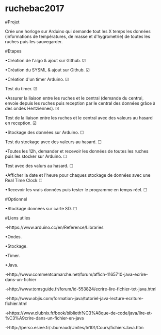 # ruchebac2017

#Projet
<p> Crée une horloge sur Arduino qui demande tout les X temps les données (informations de températures, de masse et d'hygrometrie) de toutes les ruches puis les sauvegarder. </p>

#Etapes
<p> &#8226;Création de l'algo &#38; ajout sur Github. &#9745; </p>
<p> &#8226;Création du SYSML &#38; ajout sur Github. &#9745; </p>
<p> &#8226;Création d'un timer Arduino. &#9745; </p>
<p> Test du timer. &#9745; </p>
<p> &#8226;Assurer la liaison entre les ruches et le central (demande du central, envoie depuis les ruches puis reception par le central des données grâce à des ondes Hertziennes). &#9745; </p>
<p> Test de la liaison entre les ruches et le central avec des valeurs au hasard en reception. &#9745; </p>
<p> &#8226;Stockage des données sur Arduino. &#9744; </p>
<p> Test du stockage avec des valeurs au hasard. &#9744; </p>
<p> &#8226;Toutes les 12h, demander et recevoir les données de toutes les ruches puis les stocker sur Arduino. &#9744; </p>
<p> Test avec des valurs au hasard. &#9744; </p>
<p> &#8226;Afficher la date et l'heure pour chaques stockage de données avec une Real Time Clock &#9744; </p>
<p> &#8226;Recevoir les vrais données puis tester le programme en temps réel. &#9744; </p>

#Optionnel
<p> &#8226;Stockage données sur carte SD. &#9744; </p>

#Liens utiles
<p> &#8594;https://www.arduino.cc/en/Reference/Libraries </p>


<p> &#8226;Ondes. </p>


<p> &#8226;Stockage. </p>


<p> &#8226;Timer. </p>


<p> &#8226;Java. </p>
<p> &#8594;http://www.commentcamarche.net/forum/affich-1165710-java-ecrire-dans-un-fichier </p>
<p> &#8594;http://www.tomsguide.fr/forum/id-553824/ecrire-lire-fichier-txt-java.html </p>
<p> &#8594;http://www.objis.com/formation-java/tutoriel-java-lecture-ecriture-fichier.html </p>
<p> &#8594;https://www.clubnix.fr/book/biblioth%C3%A8que-de-code/java/lire-et-%C3%A9crire-dans-un-fichier-en-java </p>
<p> &#8594;http://perso.esiee.fr/~bureaud/Unites/In101/Cours/fichiersJava.htm </p>
